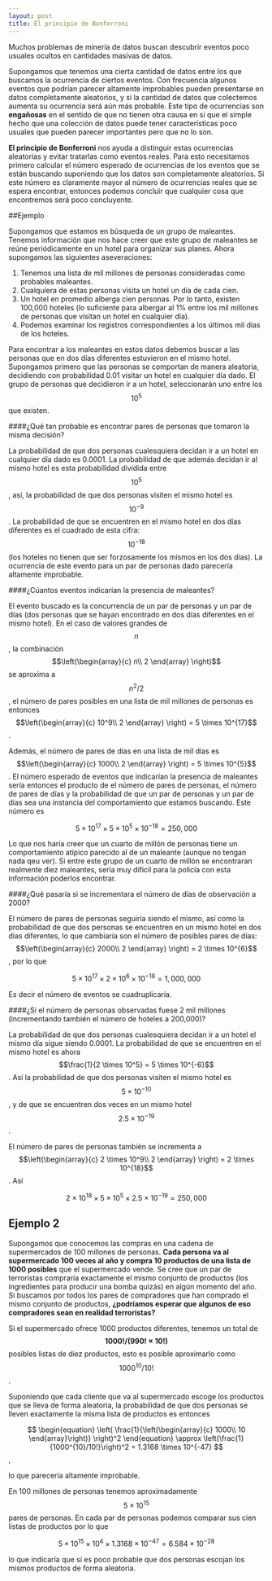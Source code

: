 ```yaml
---
layout: post
title: El principio de Bonferroni
---
```


Muchos problemas de minería de datos buscan descubrir eventos poco usuales ocultos en cantidades masivas de datos. 

Supongamos que tenemos una cierta cantidad de datos entre los que buscamos la ocurrencia de ciertos eventos. Con frecuencia algunos eventos que podrían parecer altamente improbables pueden presentarse en datos completamente aleatorios, y si la cantidad de datos que colectemos aumenta su ocurrencia será aún más probable. Este tipo de ocurrencias son **engañosas** en el sentido de que no tienen otra causa en si que el simple hecho que una colección de datos puede tener características poco usuales que pueden parecer importantes pero que no lo son.

**El principio de Bonferroni** nos ayuda a distinguir estas ocurrencias aleatorias y evitar tratarlas como eventos reales. Para esto necesitamos primero calcular el número esperado de ocurrencias de los eventos que se están buscando suponiendo que los datos son completamente aleatorios. Si este número es claramente mayor al número de ocurrencias reales que se espera encontrar, entonces podemos concluir que cualquier cosa que encontremos será poco concluyente.

##Ejemplo

Supongamos que estamos en búsqueda de un grupo de maleantes. Tenemos información que nos hace creer que este grupo de maleantes se reúne periódicamente en un hotel para organizar sus planes. Ahora supongamos las siguientes aseveraciones:

1. Tenemos una lista de mil millones de personas consideradas como probables maleantes.
2. Cualquiera de estas personas visita un hotel un día de cada cien.
3. Un hotel en promedio alberga cien personas. Por lo tanto, existen 100,000 hoteles (lo suficiente para albergar al 1% entre los mil millones de personas que visitan un hotel en cualquier día).
4. Podemos examinar los registros correspondientes a los últimos mil días de los hoteles.

Para encontrar a los maleantes en estos datos debemos buscar a las personas que en dos días diferentes estuvieron en el mismo hotel. Supongamos primero que las personas se comportan de manera aleatoria, decidiendo con probabilidad 0.01 visitar un hotel en cualquier día dado. El grupo de personas que decidieron ir a un hotel, seleccionarán uno entre los $$10^5$$ que existen. 

####¿Qué tan probable es encontrar pares de personas que tomaron la misma decisión?

La probabilidad de que dos personas cualesquiera decidan ir a un hotel en cualquier día dado es 0.0001. La probabilidad de que además decidan ir al mismo hotel es esta probabilidad dividida entre $$10^5$$, así, la probabilidad de que dos personas visiten el mismo hotel es $$10^{-9}$$. La probabilidad de que se encuentren en el mismo hotel en dos días diferentes es el cuadrado de esta cifra: $$10^{-18}$$ (los hoteles no tienen que ser forzosamente los mismos en los dos días). La ocurrencia de este evento para un par de personas dado parecería altamente improbable.

####¿Cúantos eventos indicarían la presencia de maleantes?

El evento buscado es la concurrencia de un par de personas y un par de días (dos personas que se hayan encontrado en dos días diferentes en el mismo hotel). En el caso de valores grandes de $$n$$, la combinación $$\left(\begin{array}{c} n\\ 2 \end{array}  \right)$$ se aproxima a $$n^2/2$$, el número de pares posibles en una lista de mil millones de personas es entonces $$\left(\begin{array}{c} 10^9\\ 2 \end{array}  \right) = 5 \times 10^{17}$$. 

Además, el número de pares de días en una lista de mil días es $$\left(\begin{array}{c} 1000\\ 2 \end{array}  \right) = 5 \times 10^{5}$$. El número esperado de eventos que indicarían la presencia de maleantes sería entonces el producto de el número de pares de personas, el número de pares de días y la probabilidad de que un par de personas y un par de días sea una instancia del comportamiento que estamos buscando. Este número es

$$
\begin{equation}
    5 \times 10^{17} \times 5 \times 10^{5} \times 10^{-18} = 250,000
\end{equation}
$$

Lo que nos haría creer que un cuarto de millón de personas tiene un comportamiento atípico parecido al de un maleante (aunque no tengan nada qeu ver). Si entre este grupo de un cuarto de millón se encontraran realmente diez maleantes, sería muy difícil para la policía con esta información poderlos encontrar.

####¿Qué pasaría si se incrementara el número de días de observación a 2000?

El número de pares de personas seguiría siendo el mismo, así como la probabilidad de que dos personas se encuentren en un mismo hotel en dos días diferentes, lo que cambiaría son el número de posibles pares de días: $$\left(\begin{array}{c} 2000\\ 2 \end{array}  \right) = 2 \times 10^{6}$$, por lo que

$$
\begin{equation}
    5 \times 10^{17} \times 2 \times 10^{6} \times 10^{-18} = 1,000,000
\end{equation}
$$

Es decir el número de eventos se cuadruplicaría.

####¿Si el número de personas observadas fuese 2 mil millones (incrementando también el número de hoteles a 200,000)?

La probabilidad de que dos personas cualesquiera decidan ir a un hotel el mismo día sigue siendo 0.0001. La probabilidad de que se encuentren en el mismo hotel es ahora $$\frac{1}{2 \times 10^5} = 5 \times 10^{-6}$$. Así la probabilidad de que dos personas visiten el mismo hotel es $$5 \times 10^{-10}$$, y de que se encuentren dos veces en un mismo hotel $$2.5 \times 10^{-19}$$.

El número de pares de personas también se incrementa a $$\left(\begin{array}{c} 2 \times 10^9\\ 2 \end{array}  \right) = 2 \times 10^{18}$$. Así

$$
\begin{equation}
    2 \times 10^{18} \times 5 \times 10^{5} \times 2.5 \times 10^{-19} = 250,000
\end{equation}
$$

## Ejemplo 2

Supongamos que conocemos las compras en una cadena de supermercados de 100 millones de personas. **Cada persona va al supermercado 100 veces al año y compra 10 productos de una lista de 1000 posibles** que el supermercado vende. Se cree que un par de terroristas compraría exactamente el mismo conjunto de productos (los ingredientes para producir una bomba quizás) en algún momento del año. Si buscamos por todos los pares de compradores que han comprado el mismo conjunto de productos, **¿podríamos esperar que algunos de eso compradores sean en realidad terroristas?**

Si el supermercado ofrece 1000 productos diferentes, tenemos un total de **$$1000!/(990! \times 10!)$$** posibles listas de diez productos, esto es posible aproximarlo como $$1000^{10}/10!$$.

Suponiendo que cada cliente que va al supermercado escoge los productos que se lleva de forma aleatoria, la probabilidad de que dos personas se lleven exactamente la misma lista de productos es entonces 

$$
\begin{equation}
    \left( \frac{1}{\left(\begin{array}{c} 1000\\ 10 \end{array}\right)} \right)^2
\end{equation} \approx \left(\frac{1}{1000^{10}/10!}\right)^2 = 1.3168 \times 10^{-47}
$$,

lo que parecería altamente improbable.

En 100 millones de personas tenemos aproximadamente $$5 \times 10^{15}$$ pares de personas. En cada par de personas podemos comparar sus cien listas de productos por lo que

$$
\begin{equation}
5 \times 10^{15} \times 10^4 \times 1.3168 \times 10^{-47} = 6.584 \times 10^{-28}
\end{equation}
$$

lo que indicaría que sí es poco probable que dos personas escojan los mismos productos de forma aleatoria.